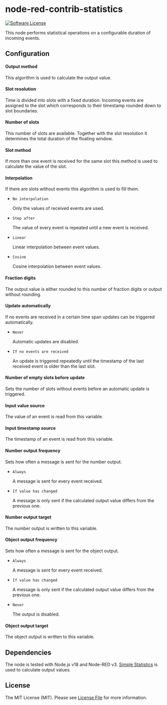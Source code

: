 # node-red-contrib-statistics

[![Software License][ico-license]](LICENSE.md)

This node performs statistical operations on a configurable duration of incoming events.

## Configuration

#### Output method

This algorithm is used to calculate the output value.

#### Slot resolution

Time is divided into slots with a fixed duration. Incoming events are assigned to the slot which corresponds to their timestamp rounded down to slot boundaries.

#### Number of slots

This number of slots are available. Together with the slot resolution it determines the total duration of the floating window.

#### Slot method

If more than one event is received for the same slot this method is used to calculate the value of the slot.

#### Interpolation

If there are slots without events this algorithm is used to fill them.

-   `No interpolation`

    Only the values of received events are used.

-   `Step after`

    The value of every event is repeated until a new event is received.

-   `Linear`

    Linear interpolation between event values.

-   `Cosine`

    Cosine interpolation between event values.

#### Fraction digits

The output value is either rounded to this number of fraction digits or output without rounding.

#### Update automatically

If no events are received in a certain time span updates can be triggered automatically.

-   `Never`

    Automatic updates are disabled.

-   `If no events are received`

    An update is triggered repeatedly until the timestamp of the last received event is older than the last slot.

#### Number of empty slots before update

Sets the number of slots without events before an automatic update is triggered.

#### Input value source

The value of an event is read from this variable.

#### Input timestamp source

The timestamp of an event is read from this variable.

#### Number output frequency

Sets how often a message is sent for the number output.

-   `Always`

    A message is sent for every event received.

-   `If value has changed`

    A message is only sent if the calculated output value differs from the previous one.

#### Number output target

The number output is written to this variable.

#### Object output frequency

Sets how often a message is sent for the object output.

-   `Always`

    A message is sent for every event received.

-   `If value has changed`

    A message is only sent if the calculated output value differs from the previous one.

-   `Never`

    The output is disabled.

#### Object output target

The object output is written to this variable.

## Dependencies

The node is tested with Node.js v18 and Node-RED v3. [Simple Statistics](https://github.com/simple-statistics/simple-statistics) is used to calculate output values.

## License

The MIT License (MIT). Please see [License File](LICENSE.md) for more information.

[ico-license]: https://img.shields.io/badge/license-MIT-brightgreen.svg?style=flat-square

